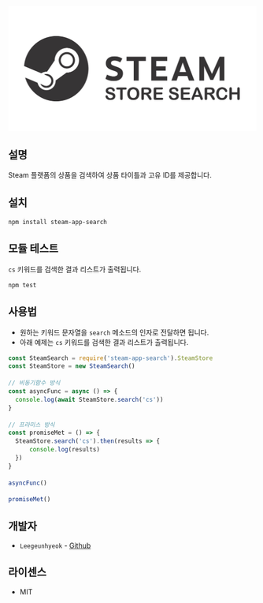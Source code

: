 <div align="center">

  <img src="./steam-logo.png">

</div>

## 설명
Steam 플랫폼의 상품을 검색하여 상품 타이틀과 고유 ID를 제공합니다.

## 설치
```bash
npm install steam-app-search
```

## 모듈 테스트
`cs` 키워드를 검색한 결과 리스트가 출력됩니다.
```bash
npm test
```

## 사용법
- 원하는 키워드 문자열을 `search` 메소드의 인자로 전달하면 됩니다.
- 아래 예제는 `cs` 키워드를 검색한 결과 리스트가 출력됩니다.
```javascript
const SteamSearch = require('steam-app-search').SteamStore
const SteamStore = new SteamSearch()

// 비동기함수 방식
const asyncFunc = async () => {
  console.log(await SteamStore.search('cs'))
}

// 프라미스 방식
const promiseMet = () => {
  SteamStore.search('cs').then(results => {
      console.log(results)
  })
}

asyncFunc()

promiseMet()
```
## 개발자
- `Leegeunhyeok` - [Github](https://github.com/leegeunhyeok)

## 라이센스
- MIT
